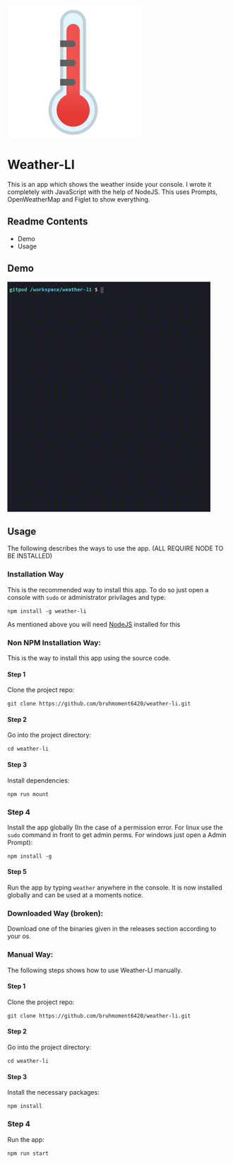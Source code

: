 <img src="https://github.com/bruhmoment6420/weather-li/blob/main/assets/logo.png" width="300" height="300"/>

# Weather-LI
This is an app which shows the weather inside your console. I wrote it completely with JavaScript with the help of NodeJS.
This uses Prompts, OpenWeatherMap and Figlet to show everything.

## Readme Contents
* Demo
* Usage

## Demo
![gif](https://github.com/bruhmoment6420/weather-li/blob/main/assets/demo.gif)

## Usage  
The following describes the ways to use the app. (ALL REQUIRE NODE TO BE INSTALLED)

### Installation Way
This is the recommended way to install this app. To do so just open a console with ```sudo``` or administrator privilages and type:
```
npm install -g weather-li
```
As mentioned above you will need [NodeJS](https://nodejs.org/en/) installed for this

### Non NPM Installation Way:
This is the way to install this app using the source code.

#### Step 1
Clone the project repo:
```
git clone https://github.com/bruhmoment6420/weather-li.git
```
#### Step 2
Go into the project directory:
```
cd weather-li
```
#### Step 3
Install dependencies:
```
npm run mount
```
### Step 4
Install the app globally (In the case of a permission error. For linux use the ```sudo``` command in front to get admin perms. For windows just open a Admin Prompt):
```
npm install -g
```
#### Step 5
Run the app by typing ```weather``` anywhere in the console. It is now installed globally and can be used at a moments notice.

### Downloaded Way (broken):
Download one of the binaries given in the releases section according to your os.

### Manual Way:
The following steps shows how to use Weather-LI manually.

#### Step 1
Clone the project repo:
```
git clone https://github.com/bruhmoment6420/weather-li.git
```
#### Step 2
Go into the project directory:
```
cd weather-li
```
#### Step 3 
Install the necessary packages:
```
npm install
```
### Step 4
Run the app:
```
npm run start
```
